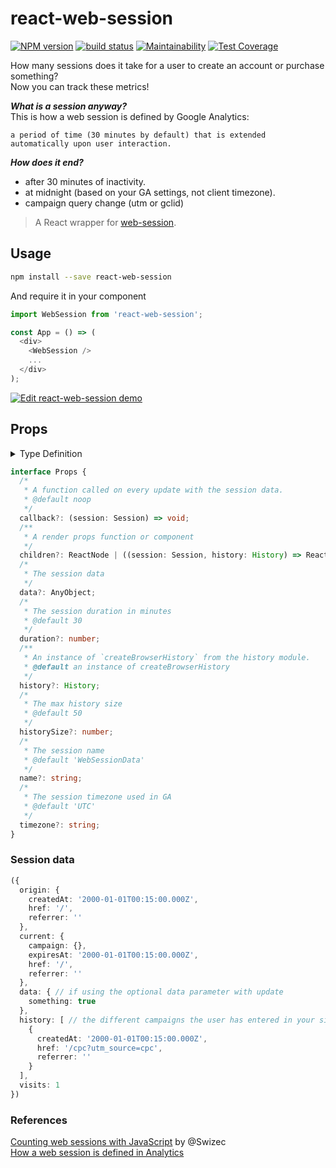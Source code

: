 # react-web-session

[![NPM version](https://badge.fury.io/js/react-web-session.svg)](https://www.npmjs.com/package/react-web-session) [![build status](https://travis-ci.org/gilbarbara/react-web-session.svg)](https://travis-ci.org/gilbarbara/react-web-session) [![Maintainability](https://api.codeclimate.com/v1/badges/d81d926e61fefdb7a9e3/maintainability)](https://codeclimate.com/github/gilbarbara/react-web-session/maintainability) [![Test Coverage](https://api.codeclimate.com/v1/badges/d81d926e61fefdb7a9e3/test_coverage)](https://codeclimate.com/github/gilbarbara/react-web-session/test_coverage)

How many sessions does it take for a user to create an account or purchase something?  
Now you can track these metrics!

***What is a session anyway?***  
This is how a web session is defined by Google Analytics:  

```
a period of time (30 minutes by default) that is extended automatically upon user interaction.
```

***How does it end?***    

- after 30 minutes of inactivity.
- at midnight (based on your GA settings, not client timezone).
- campaign query change (utm or gclid)

> A React wrapper for [web-session](https://github.com/gilbarbara/web-session).

## Usage

```bash
npm install --save react-web-session
```

And require it in your component

```typescript jsx
import WebSession from 'react-web-session';

const App = () => (
  <div>
    <WebSession />
    ...
  </div>
);
```

[![Edit react-web-session demo](https://codesandbox.io/static/img/play-codesandbox.svg)](https://codesandbox.io/s/n40w8w88jl)

## Props

<details>
  <summary>Type Definition</summary>

  ```typescript
type AnyObject<T = any> = Record<string, T>;
type NarrowPlainObject<T> = Exclude<T, any[] | ((...items: any[]) => any)>;

interface Origin {
  createdAt: string;
  href: string;
  referrer: string;
}

interface Session {
  current: CurrentSession;
  data?: AnyObject;
  history: Origin[];
  origin: Origin;
  visits: number;
}
  ```
</details>

```typescript
interface Props {
  /*
   * A function called on every update with the session data.
   * @default noop
   */
  callback?: (session: Session) => void;
  /**
   * A render props function or component
   */
  children?: ReactNode | ((session: Session, history: History) => ReactNode);
  /*
   * The session data
   */
  data?: AnyObject;
  /*
   * The session duration in minutes
   * @default 30
   */
  duration?: number;
  /**
   * An instance of `createBrowserHistory` from the history module.
   * @default an instance of createBrowserHistory
   */
  history?: History;
  /*
   * The max history size
   * @default 50
   */
  historySize?: number;
  /*
   * The session name
   * @default 'WebSessionData'
   */
  name?: string;
  /*
   * The session timezone used in GA
   * @default 'UTC'
   */
  timezone?: string;
}
```

### Session data
```typescript
({
  origin: {
    createdAt: '2000-01-01T00:15:00.000Z',
    href: '/',
    referrer: ''
  },
  current: {
    campaign: {},
    expiresAt: '2000-01-01T00:15:00.000Z',
    href: '/',
    referrer: ''
  },
  data: { // if using the optional data parameter with update
    something: true
  },
  history: [ // the different campaigns the user has entered in your site
    {
      createdAt: '2000-01-01T00:15:00.000Z',
      href: '/cpc?utm_source=cpc',
      referrer: ''
    }
  ],
  visits: 1
})
```

### References
[Counting web sessions with JavaScript](https://swizec.com/blog/counting-web-sessions-javascript/swizec/7598) by @Swizec  
[How a web session is defined in Analytics](https://support.google.com/analytics/answer/2731565?hl=en)
